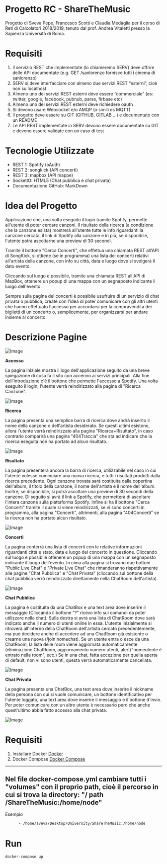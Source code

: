 # Progetto RC - ShareTheMusic
Progetto di Sveva Pepe, Francesco Scotti e Claudia Medaglia per il corso di Reti di Calcolatori 2018/2019, tenuto dal prof. Andrea Vitaletti presso la Sapienza Università di Roma.

# Requisiti
1. Il servizio REST che implementate (lo chiameremo SERV) deve offrire delle API documentate (e.g. GET /sanlorenzo fornisce tutti i cinema di sanlorenzo)
2. SERV si deve interfacciare con almeno due servizi REST “esterni”, cioè non su localhost
3. Almeno uno dei servizi REST esterni deve essere “commerciale” (es: twitter, google, facebook, pubnub, parse, firbase etc)
4. Almeno uno dei servizi REST esterni deve richiedere oauth
5. Si devono usare Websocket e/o AMQP (o simili es MQTT)
6. Il progetto deve essere su GIT (GITHUB, GITLAB ...) e documentato con un README
7. Le API REST implementate in SERV devono essere documentate su GIT e devono essere validate con un caso di test 

# Tecnologie Utilizzate
* REST 1: Spotify (oAuth)
* REST 2: songkick (API concerti)
* REST 3: mapbox (API mappe)
* SocketIO: HTML5 (Chat pubblica e chat privata)
* Documentazione GitHub: MarkDown

# Idea del Progetto
Applicazione che, una volta eseguito il login tramite Spotify, permette all'utente di poter cercare canzoni. Il risultato della
ricerca (a condizione che la canzone esista) mostrerà all'utente tutte le info riguardanti la canzone cercata, il link di Spotify
alla canzone e in più, se disponibile, l'utente potrà ascoltarne una preview di 30 secondi.

Tramite il bottone "Cerca Concerti", che effettua una chiamata REST all'API di SongKick, si ottiene (se in programma) una lista
dei concerti relativi all'artista della canzone, con info su città, data e luogo dove si svolgerà il dato evento.

Cliccando sul luogo è possibile, tramite una chiamata REST all'API di MapBox, ottenere un popup di una mappa con un segnaposto
indicante il luogo dell'evento.

Sempre sulla pagina dei concerti è possibile usufruire di un servizio di chat privata o pubblica, create con l'idea di poter comunicare 
con gli altri utenti che hanno effettuato l'accesso per accordarsi per la compravendita dei biglietti di un concerto o, semplicemente,
per organizzarsi per andare insieme al concerto.

# Descrizione Pagine

![Image](img/Mappa.PNG)

**Accesso**

La pagina iniziale mostra il logo dell'applicazione seguito da una breve spiegazione di cosa fa il sito con accenno ai servizi
principali. Alla fine dell'introduzione c'è il bottone che permette l'accesso a Spotify. Una volta eseguito il login, l'utente
verrà reindirizzato alla pagina di "Ricerca Canzone".

![Image](img/Login_page.png)

**Ricerca**

La pagina presenta una semplice barra di ricerca dove andrà inserito il nome della canzone o dell'artista desiderato. Se questi
ultimi esistono, allora l'utente verrà reindirizzato alla pagina "Ricerca+Risultato", in caso contrario comparirà una pagina 
"404Traccia" che sta ad indicare che la ricerca eseguita non ha portato ad alcun risultato.

![Image](img/Cerca1.png)

**Risultato**

La pagina presenterà ancora la barra di ricerca, utilizzabile nel caso in cui l'utente volesse cominciare una nuova ricerca, e 
tutti i risultati prodotti dalla ricerca precedente.
Ogni canzone trovata sarà costituita dalla copertina dell'album, il titolo della canzone, il nome dell'artista e il nome dell'album.
Inoltre, se disponibile, si potrà ascoltare una preview di 30 secondi della canzone.
Di seguito si avrà il link a Spotify, che permetterà di ascoltare l'intera canzone sulla piattaforma Spotify.
Infine si ha il bottone "Cerca Concerti" tramite il quale si viene reindirizzati, se vi sono concerti in programma, alla pagina "Concerti", altrimenti, alla pagina "404Concerti" se la ricerca non ha portato alcun risultato.

![Image](img/Risultati_traccia.png)

**Concerti**

La pagina conterrà una lista di concerti con le relative informazioni riguardanti città e stato, data e luogo del concerto in 
questione. Cliccando sul luogo è possibile ottenere un popup di una mappa con un segnaposto indicante il luogo dell'evento.
In cima alla pagina si trovano due bottoni "Public Live Chat" e "Private Live Chat" che rimanderanno rispettivamente alle pagine
"Chat Pubblica" e "Chat Privata" (cliccando sul bottone della chat pubblica verrò reindirizzato direttamente nella ChatRoom dell'artista).

![Image](img/Risultati_concerti.png)

**Chat Pubblica**

La pagina è costituita da una ChatBox e una text area dove inserire il messaggio (Cliccando il bottone "?" ricevo info sui comandi
da poter utilizzare nella chat).
Sulla destra si avrà una lista di ChatRoom dove sarà indicato anche il numero di utenti online in essa.
L'utente inizialmente si ritroverà all'interno della ChatRoom dell'artista cercato precedentemente, ma può decidere anche di 
accedere ad una ChatRoom già esistente o crearne una nuova (/join nomechat).
Se un utente entra o esce da una ChatRoom, la lista delle room viene aggiornata automaticamente (eliminazione ChatRoom, aggiornamento
numero utenti, alert("nomeutente è entrato nella room", ecc.)
Se in una chat, fatta accezione per quella aperta di default, non vi sono utenti, questa verrà automaticamente cancellata.

![Image](img/pubblica.png)

**Chat Privata**

La pagina presenta una ChatBox, una text area dove inserire il nickname della persona con cui si vuole comunicare, un bottone
identificativo per l'utente loggato, una text area dove inserire il messaggio e il bottone d'invio.
Per poter comunicare con un altro utente è necessario però che anche quest'ultimo abbia fatto accesso alla chat privata.

![Image](img/privata.png)

# Requisiti

1. Installare Docker
[Docker](https://docs.docker.com/install/linux/docker-ce/ubuntu/)
2. Docker Compose
[Docker Compose](https://docs.docker.com/compose/install/)
****
Nel file docker-compose.yml cambiare tutti i "volumes" con il proprio path, cioè il percorso in
cui si trova la directory: 
**"/ path  /ShareTheMusic:/home/node"**
---
Esempio
```bash
      - /home/sveva/Desktop/University/ShareTheMusic:/home/node
```
# Run
```bash
docker-compose up
```




